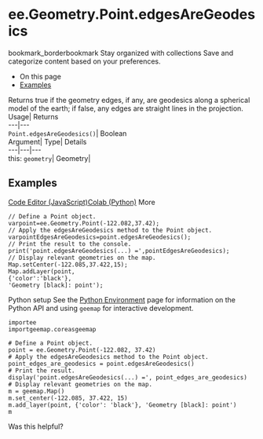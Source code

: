  
#  ee.Geometry.Point.edgesAreGeodesics
bookmark_borderbookmark Stay organized with collections  Save and categorize content based on your preferences.
  * On this page
  * [Examples](https://developers.google.com/earth-engine/apidocs/ee-geometry-point-edgesaregeodesics#examples)


Returns true if the geometry edges, if any, are geodesics along a spherical model of the earth; if false, any edges are straight lines in the projection. 
Usage| Returns  
---|---  
`Point.edgesAreGeodesics()`| Boolean  
Argument| Type| Details  
---|---|---  
this: `geometry`| Geometry|   
## Examples
[Code Editor (JavaScript)](https://developers.google.com/earth-engine/apidocs/ee-geometry-point-edgesaregeodesics#code-editor-javascript-sample)[Colab (Python)](https://developers.google.com/earth-engine/apidocs/ee-geometry-point-edgesaregeodesics#colab-python-sample) More
```
// Define a Point object.
varpoint=ee.Geometry.Point(-122.082,37.42);
// Apply the edgesAreGeodesics method to the Point object.
varpointEdgesAreGeodesics=point.edgesAreGeodesics();
// Print the result to the console.
print('point.edgesAreGeodesics(...) =',pointEdgesAreGeodesics);
// Display relevant geometries on the map.
Map.setCenter(-122.085,37.422,15);
Map.addLayer(point,
{'color':'black'},
'Geometry [black]: point');
```
Python setup
See the [ Python Environment](https://developers.google.com/earth-engine/guides/python_install) page for information on the Python API and using `geemap` for interactive development.
```
importee
importgeemap.coreasgeemap
```
```
# Define a Point object.
point = ee.Geometry.Point(-122.082, 37.42)
# Apply the edgesAreGeodesics method to the Point object.
point_edges_are_geodesics = point.edgesAreGeodesics()
# Print the result.
display('point.edgesAreGeodesics(...) =', point_edges_are_geodesics)
# Display relevant geometries on the map.
m = geemap.Map()
m.set_center(-122.085, 37.422, 15)
m.add_layer(point, {'color': 'black'}, 'Geometry [black]: point')
m
```

Was this helpful?
